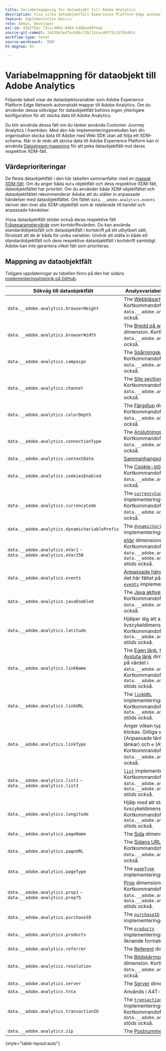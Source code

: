 ```yaml
---
title: Variabelmappning för dataobjekt till Adobe Analytics
description: Visa vilka dataobjektfält Experience Platform Edge automatiskt mappar till analysvariabler.
feature: Implementation Basics
role: Admin, Developer
exl-id: 45b2fbbc-73ca-40b3-9484-b406ae99fdad
source-git-commit: 3a530e3e47ac9d6cf2b711cecd07f2c33765d63c
workflow-type: tm+mt
source-wordcount: '559'
ht-degree: 0%

---
```


# Variabelmappning för dataobjekt till Adobe Analytics

Följande tabell visar de dataobjektsvariabler som Adobe Experience Platform Edge Network automatiskt mappar till Adobe Analytics. Om du använder dessa sökvägar för dataobjektfält behövs ingen ytterligare konfiguration för att skicka data till Adobe Analytics.

Du bör använda dessa fält om du tänker använda Customer Journey Analytics i framtiden. Med den här implementeringsmetoden kan din organisation skicka data till Adobe med Web SDK utan att följa ett XDM-schema. När ni är redo att skicka data till Adobe Experience Platform kan ni använda [Datastream-mappning](https://experienceleague.adobe.com/docs/experience-platform/datastreams/data-prep.html#mapping) för att peka dataobjektfält mot deras respektive XDM-fält.

## Värdeprioriteringar

De flesta dataobjektfält i den här tabellen sammanfaller med en [mappat XDM-fält](xdm-var-mapping.md). Om du anger båda `data` objektfält och dess respektive XDM-fält, dataobjektfältet har prioritet. Om du använder både XDM-objektfältet och dataobjektfältet rekommenderar Adobe att du ställer in anpassade händelser med dataobjektfältet. Om fältet `data.__adobe.analytics.events` skriver den över alla XDM-objektfält som är relaterade till handel och anpassade händelser.

Vissa dataobjektfält stöder också deras respektive fält [Frågeparametervärde](../validate/query-parameters.md) som kortskriftsvärden. Du kan använda standardobjektsfält och dataobjektfält i kortskrift på ett utbytbart sätt, förutsatt att de är båda för unika variabler. Undvik att ställa in både ett standardobjektfält och dess respektive dataobjektfält i kortskrift samtidigt. Adobe kan inte garantera vilket fält som prioriteras.

## Mappning av dataobjektfält

Tidigare uppdateringar av tabellen finns på den här sidans [implementeringshistorik på GitHub](https://github.com/AdobeDocs/analytics.en/commits/main/help/implement/aep-edge/data-var-mapping.md).

| Sökväg till dataobjektfält | Analysvariabel och beskrivning |
| --- | --- |
| `data.__adobe.analytics.browserHeight` | The [Webbläsarhöjd](../../components/dimensions/browser-height.md) dimension. Kortkommandofältet `data.__adobe.analytics.bh` stöds också. |
| `data.__adobe.analytics.browserWidth` | The [Bredd på webbläsare](../../components/dimensions/browser-width.md) dimension. Kortkommandofältet `data.__adobe.analytics.bw` stöds också. |
| `data.__adobe.analytics.campaign` | The [Spårningskod](../../components/dimensions/tracking-code.md) dimension. Kortkommandofältet `data.__adobe.analytics.v0` stöds också. |
| `data.__adobe.analytics.channel` | The [Site section](../../components/dimensions/site-section.md) dimension. Kortkommandofältet `data.__adobe.analytics.ch` stöds också. |
| `data.__adobe.analytics.colorDepth` | The [Färgdjup](../../components/dimensions/color-depth.md) dimension. Kortkommandofältet `data.__adobe.analytics.c` stöds också. |
| `data.__adobe.analytics.connectionType` | The [Anslutningstyp](../../components/dimensions/connection-type.md) dimension. Kortkommandofältet `data.__adobe.analytics.ct` stöds också. |
| `data.__adobe.analytics.contextData` | [Sammanhangsdatavariabler](/help/implement/vars/page-vars/contextdata.md). |
| `data.__adobe.analytics.cookiesEnabled` | The [Cookie-stöd](../../components/dimensions/cookie-support.md) dimension. Kortkommandofältet `data.__adobe.analytics.k` stöds också. |
| `data.__adobe.analytics.currencyCode` | The [`currencyCode`](../vars/config-vars/currencycode.md) implementeringsvariabel. Kortkommandofältet `data.__adobe.analytics.cc` stöds också. |
| `data.__adobe.analytics.dynamicVariablePrefix` | The [`dynamicVariablePrefix`](../vars/config-vars/dynamicvariableprefix.md) implementeringsvariabel. |
| `data.__adobe.analytics.eVar1` - `data.__adobe.analytics.eVar250` | [eVar](../../components/dimensions/evar.md) dimensioner. Kortkommandofält `data.__adobe.analytics.v1` - `data.__adobe.analytics.v250` stöds också. |
| `data.__adobe.analytics.events` | [Anpassade händelser](../../components/metrics/custom-events.md). Formatera det här fältet på samma sätt som [`events`](../vars/page-vars/events/events-overview.md) implementeringsvariabel. |
| `data.__adobe.analytics.javaEnabled` | The [Java aktiverat](../../components/dimensions/java-enabled.md) dimension. Kortkommandofältet `data.__adobe.analytics.v` stöds också. |
| `data.__adobe.analytics.latitude` | Hjälper dig att ange [Plats](../../components/dimensions/lifecycle-dimensions.md) mobila livscykeldimensioner. Kortkommandofältet `data.__adobe.analytics.lat` stöds också. |
| `data.__adobe.analytics.linkName` | The [Egen länk](../../components/dimensions/custom-link.md), [Hämta länk](../../components/dimensions/download-link.md), eller [Avsluta länk](../../components/dimensions/exit-link.md) dimension, beroende på värdet i `data.__adobe.analytics.linkType`. Kortkommandofältet `data.__adobe.analytics.pev2` stöds också. |
| `data.__adobe.analytics.linkURL` | The [`linkURL`](../vars/config-vars/linkurl.md) implementeringsvariabel. Kortkommandofältet `data.__adobe.analytics.pev1` stöds också. |
| `data.__adobe.analytics.linkType` | Anger vilken typ av länk som klickas. Giltiga värden är `o` (Anpassade länkar), `d` (Hämta länkar) och `e` (Avsluta länkar). Kortkommandofältet `data.__adobe.analytics.pe` stöds också. |
| `data.__adobe.analytics.list1` - `data.__adobe.analytics.list3` | [`list`](/help/implement/vars/page-vars/list.md) implementeringsvariabler. Kortkommandofält `data.__adobe.analytics.l1` - `data.__adobe.analytics.list3` stöds också. |
| `data.__adobe.analytics.longitude` | Hjälp med att ställa in [Plats](../../components/dimensions/lifecycle-dimensions.md) mobila livscykeldimensioner. Kortkommandofältet `data.__adobe.analytics.lon` stöds också. |
| `data.__adobe.analytics.pageName` | The [Sida](/help/components/dimensions/page.md) dimension. |
| `data.__adobe.analytics.pageURL` | The [Sidans URL](/help/components/dimensions/page-url.md) dimension. Kortkommandofältet `data.__adobe.analytics.g` stöds också. |
| `data.__adobe.analytics.pageType` | The [`pageType`](../vars/page-vars/pagetype.md) implementeringsvariabel. |
| `data.__adobe.analytics.prop1` - `data.__adobe.analytics.prop75` | [Prop](../../components/dimensions/prop.md) dimensioner. Kortkommandofält `data.__adobe.analytics.c1` - `data.__adobe.analytics.c75` stöds också. |
| `data.__adobe.analytics.purchaseID` | The [`purchaseID`](../vars/page-vars/purchaseid.md) implementeringsvariabel. |
| `data.__adobe.analytics.products` | The [`products`](../vars/page-vars/products.md) implementeringsvariabel, med liknande formatering. |
| `data.__adobe.analytics.referrer` | The [Referent](/help/components/dimensions/referrer.md) dimension. |
| `data.__adobe.analytics.resolution` | The [Bildskärmsupplösning](../../components/dimensions/monitor-resolution.md) dimension. Kortkommandofältet `data.__adobe.analytics.s` stöds också. |
| `data.__adobe.analytics.server` | The [Server](/help/components/dimensions/server.md) dimension. |
| `data.__adobe.analytics.tnta` | Används i A4T-integreringar. |
| `data.__adobe.analytics.transactionID` | The [`transactionID`](../vars/page-vars/transactionid.md) implementeringsvariabel. Kortkommandofältet `data.__adobe.analytics.xact` stöds också. |
| `data.__adobe.analytics.zip` | The [Postnummer](../../components/dimensions/zip-code.md) dimension. |

{style="table-layout:auto"}
